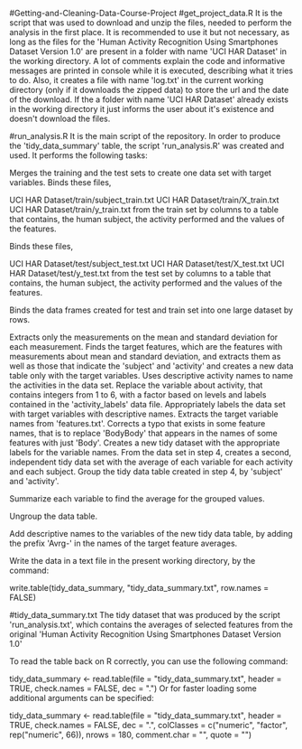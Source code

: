 #Getting-and-Cleaning-Data-Course-Project
#get_project_data.R
It is the script that was used to download and unzip the files, needed to perform the analysis in the first place. It is recommended to use it but not necessary, as long as the files for the 'Human Activity Recognition Using Smartphones Dataset Version 1.0' are present in a folder with name 'UCI HAR Dataset' in the working directory. A lot of comments explain the code and informative messages are printed in console while it is executed, describing what it tries to do. Also, it creates a file with name 'log.txt' in the current working directory (only if it downloads the zipped data) to store the url and the date of the download. If the a folder with name 'UCI HAR Dataset' already exists in the working directory it just informs the user about it's existence and doesn't download the files.

#run_analysis.R
It is the main script of the repository. In order to produce the 'tidy_data_summary' table, the script 'run_analysis.R' was created and used. It performs the following tasks:

Merges the training and the test sets to create one data set with target variables. Binds these files,

UCI HAR Dataset/train/subject_train.txt UCI HAR Dataset/train/X_train.txt UCI HAR Dataset/train/y_train.txt from the train set by columns to a table that contains, the human subject, the activity performed and the values of the features.

Binds these files,

UCI HAR Dataset/test/subject_test.txt UCI HAR Dataset/test/X_test.txt UCI HAR Dataset/test/y_test.txt from the test set by columns to a table that contains, the human subject, the activity performed and the values of the features.

Binds the data frames created for test and train set into one large dataset by rows.

Extracts only the measurements on the mean and standard deviation for each measurement. Finds the target features, which are the features with measurements about mean and standard deviation, and extracts them as well as those that indicate the 'subject' and 'activity' and creates a new data table only with the target variables. Uses descriptive activity names to name the activities in the data set. Replace the variable about activity, that contains integers from 1 to 6, with a factor based on levels and labels contained in the 'activity_labels' data file. Appropriately labels the data set with target variables with descriptive names. Extracts the target variable names from 'features.txt'. Corrects a typo that exists in some feature names, that is to replace 'BodyBody' that appears in the names of some features with just 'Body'. Creates a new tidy dataset with the appropriate labels for the variable names. From the data set in step 4, creates a second, independent tidy data set with the average of each variable for each activity and each subject. Group the tidy data table created in step 4, by 'subject' and 'activity'.

Summarize each variable to find the average for the grouped values.

Ungroup the data table.

Add descriptive names to the variables of the new tidy data table, by adding the prefix 'Avrg-' in the names of the target feature averages.

Write the data in a text file in the present working directory, by the command:

write.table(tidy_data_summary, "tidy_data_summary.txt", row.names = FALSE)

#tidy_data_summary.txt
The tidy dataset that was produced by the script 'run_analysis.txt', which contains the averages of selected features from the original 'Human Activity Recognition Using Smartphones Dataset Version 1.0'

To read the table back on R correctly, you can use the following command:

tidy_data_summary <- read.table(file = "tidy_data_summary.txt", header = TRUE, check.names = FALSE, dec = ".") Or for faster loading some additional arguments can be specified:

tidy_data_summary <- read.table(file = "tidy_data_summary.txt", header = TRUE, check.names = FALSE, dec = ".", colClasses = c("numeric", "factor", rep("numeric", 66)), nrows = 180, comment.char = "", quote = "")
